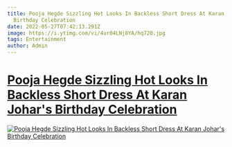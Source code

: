 ```yaml
---
title: Pooja Hegde Sizzling Hot Looks In Backless Short Dress At Karan Johar's
  Birthday Celebration
date: 2022-05-27T07:42:13.291Z
image: https://i.ytimg.com/vi/4ur04LNj8YA/hq720.jpg
tags: Entertainment
author: Admin
---
```

# [Pooja Hegde Sizzling Hot Looks In Backless Short Dress At Karan Johar's Birthday Celebration](https://dailynewz.xyz/video.php?v=4ur04LNj8YA&t=Pooja%20Hegde%20Sizzling%20Hot%20Looks%20In%20Backless%20Short%20Dress%20At%20Karan%20Johar%27s%20Birthday%20Celebration)

[![Pooja Hegde Sizzling Hot Looks In Backless Short Dress At Karan Johar's Birthday Celebration](https://i.ytimg.com/vi/4ur04LNj8YA/hq720.jpg)](https://dailynewz.xyz/video.php?v=4ur04LNj8YA&t=Pooja%20Hegde%20Sizzling%20Hot%20Looks%20In%20Backless%20Short%20Dress%20At%20Karan%20Johar%27s%20Birthday%20Celebration)


